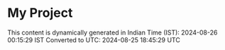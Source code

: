 # My Project

This content is dynamically generated in Indian Time (IST): 2024-08-26 00:15:29 IST
Converted to UTC: 2024-08-25 18:45:29 UTC
